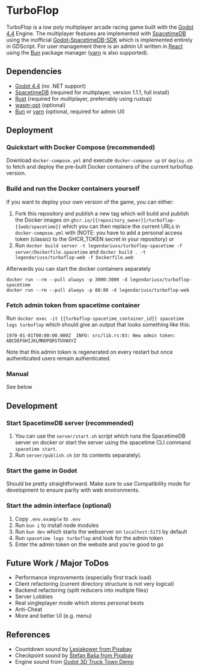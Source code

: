 # TurboFlop
TurboFlop is a low poly multiplayer arcade racing game built with the [Godot 4.4](https://godotengine.org) Engine. The multiplayer features are implemented with [SpacetimeDB](https://spacetimedb.com) using the inofficial  [Godot-SpacetimeDB-SDK](https://github.com/flametime/Godot-SpacetimeDB-SDK) which is implemented entirely in GDScript. For user management there is an admin UI written in [React](https://react.dev/) using the [Bun](https://bun.sh/) package manager ([yarn](https://classic.yarnpkg.com/en/) is also supported).

## Dependencies
* [Godot 4.4](https://godotengine.org/download) (no .NET support)
* [SpacetimeDB](https://spacetimedb.com/install) (required for multiplayer, version 1.1.1, full install)
* [Rust](https://www.rust-lang.org/tools/install) (required for multiplayer, preferrably using rustup)
* [wasm-opt](https://github.com/WebAssembly/binaryen) (optional)
* [Bun](https://bun.sh/) or [yarn](https://classic.yarnpkg.com/lang/en/docs/install) (optional, required for admin UI)

## Deployment
### Quickstart with Docker Compose (recommended)
Download `docker-compose.yml` and execute `docker-compose up` or `deploy.sh` to fetch and deploy the pre-built Docker containers of the current turboflop version.

### Build and run the Docker containers yourself
If you want to deploy your own version of the game, you can either:
1. Fork this repository and publish a new tag which will build and publish the Docker images on `ghcr.io/{{repository_owner}}/turboflop-{{web/spacetime}}` which you can then replace the current URLs in `docker-compose.yml` with (NOTE: you have to add a personal access token (classic) to the GHCR_TOKEN secret in your repository) or
2. Run `docker build server -t legendariusx/turboflop-spacetime -f server/Dockerfile.spacetime` and `docker build . -t legendariusx/turboflop-web -f Dockerfile.web`

Afterwards you can start the docker containers separately 
```
docker run --rm --pull always -p 3000:3000 -d legendariusx/turboflop-spacetime
docker run --rm --pull always -p 80:80 -d legendariusx/turboflop-web
```

### Fetch admin token from spacetime container
Run `docker exec -it {{turboflop-spacetime_container_id}} spacetime logs turboflop` which should give an output that looks something like this:

`1970-01-01T00:00:00.000Z  INFO: src/lib.rs:83: New admin token: ABCDEFGHIJKLMNOPQRSTUVWXYZ`

Note that this admin token is regenerated on every restart but once authenticated users remain authenticated.

### Manual
See below

## Development 
### Start SpacetimeDB server (recommended)
1. You can use the `server/start.sh` script which runs the SpacetimeDB server on docker or start the server using the spacetime CLI command `spacetime start`.
2. Run `server/publish.sh` (or its contents separately).

### Start the game in Godot
Should be pretty straightforward. Make sure to use Compatibility mode for development to ensure parity with web environments.

### Start the admin interface (optional)
1. Copy `.env.example` to `.env`
2. Run `bun i` to install node modules
3. Run `bun dev` which starts the webserver on `localhost:5173` by default
4. Run `spacetime logs turboflop` and look for the admin token
5. Enter the admin token on the website and you're good to go

## Future Work / Major ToDos
* Performance improvements (especially first track load)
* Client refactoring (current directory structure is not very logical)
* Backend refactoring (split reducers into multiple files)
* Server Lobbies
* Real singleplayer mode which stores personal bests
* Anti-Cheat
* More and better UI (e.g. menu)

## References
* Countdown sound by [Lesiakower from Pixabay](https://pixabay.com/users/lesiakower-25701529/?utm_source=link-attribution&utm_medium=referral&utm_campaign=music&utm_content=151797)
* Checkpoint sound by [Štefan Baša from Pixabay](https://pixabay.com/users/malarbrush-43159066/?utm_source=link-attribution&utm_medium=referral&utm_campaign=music&utm_content=204151)
* Engine sound from [Godot 3D Truck Town Demo](https://godotengine.org/asset-library/asset/524)
